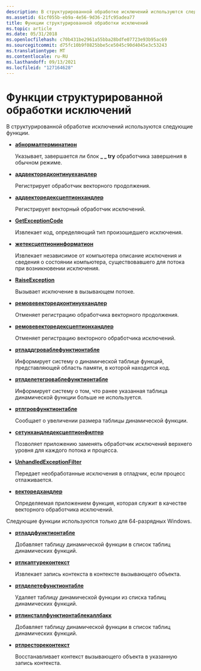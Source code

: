 ```yaml
---
description: В структурированной обработке исключений используются следующие функции.
ms.assetid: 61cf055b-eb9a-4e56-9d36-21fc95adea77
title: Функции структурированной обработки исключений
ms.topic: article
ms.date: 05/31/2018
ms.openlocfilehash: c70b431be2961a55bba28bdfe07723e93b95ac69
ms.sourcegitcommit: d75fc10b9f0825bbe5ce5045c90d4045e3c53243
ms.translationtype: MT
ms.contentlocale: ru-RU
ms.lasthandoff: 09/13/2021
ms.locfileid: "127164628"
---
```

# <a name="structured-exception-handling-functions"></a>Функции структурированной обработки исключений

В структурированной обработке исключений используются следующие функции.

-   [**абнормалтерминатион**](abnormaltermination.md)

    Указывает, завершается ли блок **\_ \_ try** обработчика завершения в обычном режиме.

-   [**аддвекторедконтинуехандлер**](/windows/win32/api/errhandlingapi/nf-errhandlingapi-addvectoredcontinuehandler)

    Регистрирует обработчик векторного продолжения.

-   [**аддвекторедексцептионхандлер**](/windows/win32/api/errhandlingapi/nf-errhandlingapi-addvectoredexceptionhandler)

    Регистрирует векторный обработчик исключений.

-   [**GetExceptionCode**](getexceptioncode.md)

    Извлекает код, определяющий тип произошедшего исключения.

-   [**жетексцептионинформатион**](getexceptioninformation.md)

    Извлекает независимое от компьютера описание исключения и сведения о состоянии компьютера, существовавшего для потока при возникновении исключения.

-   [**RaiseException**](/windows/win32/api/errhandlingapi/nf-errhandlingapi-raiseexception)

    Вызывает исключение в вызывающем потоке.

-   [**ремовевекторедконтинуехандлер**](/windows/win32/api/errhandlingapi/nf-errhandlingapi-removevectoredcontinuehandler)

    Отменяет регистрацию обработчика векторного продолжения.

-   [**ремовевекторедексцептионхандлер**](/windows/win32/api/errhandlingapi/nf-errhandlingapi-removevectoredexceptionhandler)

    Отменяет регистрацию векторного обработчика исключений.

-   [**ртладдгроваблефунктионтабле**](/windows/desktop/api/WinNT/nf-winnt-rtladdgrowablefunctiontable)

    Информирует систему о динамической таблице функций, представляющей область памяти, в которой находится код.

-   [**ртлделетегроваблефунктионтабле**](/windows/desktop/api/WinNT/nf-winnt-rtldeletegrowablefunctiontable)

    Информирует систему о том, что ранее указанная таблица динамической функции больше не используется.

-   [**ртлгровфунктионтабле**](/windows/desktop/api/WinNT/nf-winnt-rtlgrowfunctiontable)

    Сообщает о увеличении размера таблицы динамической функции.

-   [**сетунхандледексцептионфилтер**](/windows/win32/api/errhandlingapi/nf-errhandlingapi-setunhandledexceptionfilter)

    Позволяет приложению заменять обработчик исключений верхнего уровня для каждого потока и процесса.

-   [**UnhandledExceptionFilter**](/windows/win32/api/errhandlingapi/nf-errhandlingapi-unhandledexceptionfilter)

    Передает необработанные исключения в отладчик, если процесс отлаживается.

-   [**векторедхандлер**](/windows/desktop/api/WinNT/nc-winnt-pvectored_exception_handler)

    Определяемая приложением функция, которая служит в качестве векторного обработчика исключений.

Следующие функции используются только для 64-разрядных Windows.

-   [**ртладдфунктионтабле**](/windows/desktop/api/WinNT/nf-winnt-rtladdfunctiontable)

    Добавляет таблицу динамической функции в список таблиц динамических функций.

-   [**ртлкаптуреконтекст**](/windows/desktop/api/WinNT/nf-winnt-rtlcapturecontext)

    Извлекает запись контекста в контексте вызывающего объекта.

-   [**ртлделетефунктионтабле**](/windows/desktop/api/WinNT/nf-winnt-rtldeletefunctiontable)

    Удаляет таблицу динамической функции из списка таблиц динамических функций.

-   [**ртлинсталлфунктионтаблекаллбакк**](/windows/desktop/api/WinNT/nf-winnt-rtlinstallfunctiontablecallback)

    Добавляет таблицу динамической функции в список таблиц динамических функций.

-   [**ртлрестореконтекст**](/windows/desktop/api/WinNT/nf-winnt-rtlrestorecontext)

    Восстанавливает контекст вызывающего объекта в указанную запись контекста.

 

 

